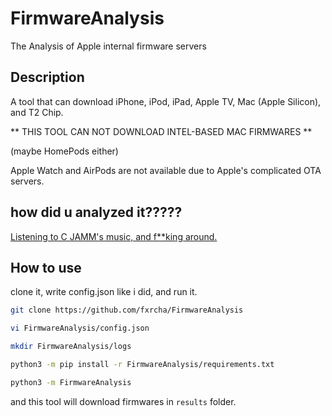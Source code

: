 # FirmwareAnalysis
The Analysis of Apple internal firmware servers

## Description

A tool that can download iPhone, iPod, iPad, Apple TV, Mac (Apple Silicon), and T2 Chip.

** THIS TOOL CAN NOT DOWNLOAD INTEL-BASED MAC FIRMWARES **

(maybe HomePods either)

Apple Watch and AirPods are not available due to Apple's complicated OTA servers.

## how did u analyzed it?????

[Listening to C JAMM's music, and f**king around.](https://www.notion.so/Apple-5155739356004e66967a93309df6757b)

## How to use

clone it, write config.json like i did, and run it.

```bash
git clone https://github.com/fxrcha/FirmwareAnalysis

vi FirmwareAnalysis/config.json

mkdir FirmwareAnalysis/logs

python3 -m pip install -r FirmwareAnalysis/requirements.txt

python3 -m FirmwareAnalysis
```

and this tool will download firmwares in `results` folder.